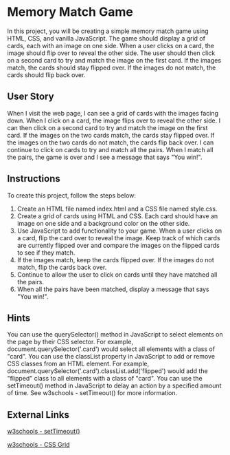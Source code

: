 # Memory Match Game
In this project, you will be creating a simple memory match game using HTML, CSS, and vanilla JavaScript. The game should display a grid of cards, each with an image on one side. When a user clicks on a card, the image should flip over to reveal the other side. The user should then click on a second card to try and match the image on the first card. If the images match, the cards should stay flipped over. If the images do not match, the cards should flip back over.

## User Story

When I visit the web page, I can see a grid of cards with the images facing down.
When I click on a card, the image flips over to reveal the other side.
I can then click on a second card to try and match the image on the first card.
If the images on the two cards match, the cards stay flipped over.
If the images on the two cards do not match, the cards flip back over.
I can continue to click on cards to try and match all the pairs.
When I match all the pairs, the game is over and I see a message that says "You win!".

## Instructions
To create this project, follow the steps below:

1. Create an HTML file named index.html and a CSS file named style.css.
2. Create a grid of cards using HTML and CSS. Each card should have an image on one side and a background color on the other side.
3. Use JavaScript to add functionality to your game. When a user clicks on a card, flip the card over to reveal the image. Keep track of which cards are currently flipped over and compare the images on the flipped cards to see if they match.
4. If the images match, keep the cards flipped over. If the images do not match, flip the cards back over.
5. Continue to allow the user to click on cards until they have matched all the pairs.
6. When all the pairs have been matched, display a message that says "You win!".

## Hints
You can use the querySelector() method in JavaScript to select elements on the page by their CSS selector. For example, document.querySelector('.card') would select all elements with a class of "card".
You can use the classList property in JavaScript to add or remove CSS classes from an HTML element. For example, document.querySelector('.card').classList.add('flipped') would add the "flipped" class to all elements with a class of "card".
You can use the setTimeout() method in JavaScript to delay an action by a specified amount of time. See w3schools - setTimeout() for more information.

## External Links
[w3schools - setTimeout()](https://www.w3schools.com/jsref/met_win_settimeout.asp)

[w3schools - CSS Grid](https://www.w3schools.com/css/css_grid.asp)